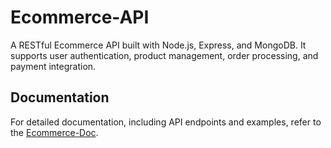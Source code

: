 # Ecommerce-API

A RESTful Ecommerce API built with Node.js, Express, and MongoDB. It supports user authentication, product management, order processing, and payment integration.

## Documentation

For detailed documentation, including API endpoints and examples, refer to the [Ecommerce-Doc](https://documenter.getpostman.com/view/32243572/2sA3s6FVeX).
